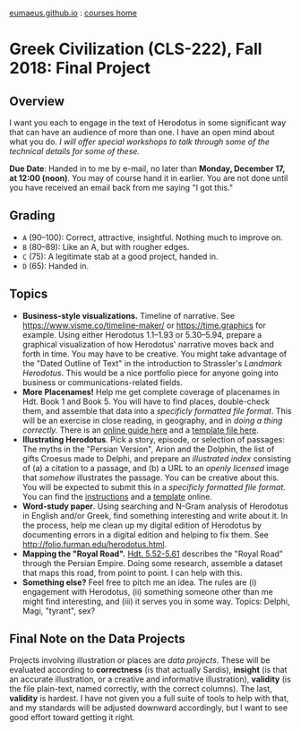 [eumaeus.github.io](https://eumaeus.github.io) : [courses home](index.md)

# Greek Civilization (CLS-222), Fall 2018: Final Project

## Overview

I want you each to engage in the text of Herodotus in some significant way that can have an audience of more than one. I have an open mind about what you do. *I will offer special workshops to talk through some of the technical details for some of these.*

**Due Date**: Handed in to me by e-mail, no later than **Monday, December 17, at 12:00 (noon)**. You may of course hand it in earlier. You are not done until you have received an email back from me saying "I got this."

## Grading

- `A` (90–100): Correct, attractive, insightful. Nothing much to improve on.
- `B` (80–89): Like an A, but with rougher edges. 
- `C` (75): A legitimate stab at a good project, handed in.
- `D` (65): Handed in.

## Topics

- **Business-style visualizations.** Timeline of narrative. See <https://www.visme.co/timeline-maker/> or <https://time.graphics> for example. Using either Herodotus 1.1–1.93 or 5.30–5.94, prepare a graphical visualization of how Herodotus' narrative moves back and forth in time. You may have to be creative. You might take advantage of the "Dated Outline of Text" in the introduction to Strassler's *Landmark Herodotus*. This would be a nice portfolio piece for anyone going into business or communications-related fields.
- **More Placenames!** Help me get complete coverage of placenames in Hdt. Book 1 and Book 5. You will have to find places, double-check them, and assemble that data into a *specificly formatted file format*. This will be an exercise in close reading, in geography, and in *doing a thing correctly.* There is an [online guide here](https://github.com/Eumaeus/blackwell_fall_2018/blob/master/docs/placenames_instructions.md) and a [template file here](https://raw.githubusercontent.com/Eumaeus/blackwell_fall_2018/master/docs/places_template.txt).
- **Illustrating Herodotus**. Pick a story, episode, or selection of passages: The myths in the "Persian Version", Arion and the Dolphin, the list of gifts Croesus made to Delphi, and prepare an *illustrated index* consisting of (a) a citation to a passage, and (b) a URL to an *openly licensed* image that *somehow* illustrates the passage. You can be creative about this. You will be expected to submit this in a *specificly formatted file format*. You can find the [instructions](https://github.com/Eumaeus/blackwell_fall_2018/blob/master/docs/illustration_instructions.md) and a [template](https://raw.githubusercontent.com/Eumaeus/blackwell_fall_2018/master/docs/illustration_template.txt) online.
- **Word-study paper**. Using searching and N-Gram analysis of Herodotus in English and/or Greek, find something interesting and write about it. In the process, help me clean up my digital edition of Herodotus by documenting errors in a digital edition and helping to fix them. See <http://folio.furman.edu/herodotus.html>.
- **Mapping the "Royal Road".** [Hdt. 5.52-5.61](http://folio.furman.edu/herodotus.html?urn=urn:cts:greekLit:tlg0016.tlg001.eng:5.52-5.61) describes the "Royal Road" through the Persian Empire. Doing some research, assemble a dataset that maps this road, from point to point. I can help with this.
- **Something else?** Feel free to pitch me an idea. The rules are (i) engagement with Herodotus, (ii) something someone other than me might find interesting, and (iii) it serves you in some way. Topics: Delphi, Magi, "tyrant", sex?

## Final Note on the Data Projects

Projects involving illustration or places are *data projects*. These will be evaluated according to **correctness** (is that actually Sardis), **insight** (is that an accurate illustration, or a creative and informative illustration), **validity** (is the file plain-text, named correctly, with the correct columns). The last, **validity** is hardest. I have not given you a full suite of tools to help with that, and my standards will be adjusted downward accordingly, but I want to see good effort toward getting it right.
